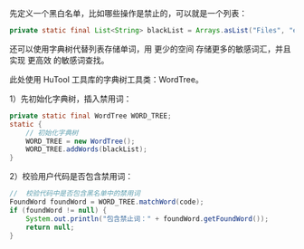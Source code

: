 先定义一个黑白名单，比如哪些操作是禁止的，可以就是一个列表：

```java
private static final List<String> blackList = Arrays.asList("Files", "exec");
```

还可以使用字典树代替列表存储单词，用 更少的空间 存储更多的敏感词汇，并且实现 更高效 的敏感词查找。

此处使用 HuTool 工具库的字典树工具类：WordTree。

1）先初始化字典树，插入禁用词：

```java
private static final WordTree WORD_TREE;
static {
    // 初始化字典树
    WORD_TREE = new WordTree();
    WORD_TREE.addWords(blackList);
}
```


2）校验用户代码是否包含禁用词：

```java
//  校验代码中是否包含黑名单中的禁用词
FoundWord foundWord = WORD_TREE.matchWord(code);
if (foundWord != null) {
    System.out.println("包含禁止词：" + foundWord.getFoundWord());
    return null;
}
```